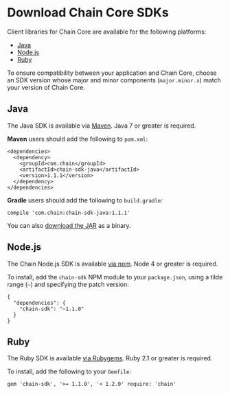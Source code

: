 # Download Chain Core SDKs

Client libraries for Chain Core are available for the following platforms:

- [Java](#java)
- [Node.js](#node-js)
- [Ruby](#ruby)

To ensure compatibility between your application and Chain Core, choose an SDK version whose major and minor components (`major.minor.x`) match your version of Chain Core.

## Java

The Java SDK is available via [Maven](https://search.maven.org/#search%7Cga%7C1%7Cchain-sdk-java). Java 7 or greater is required.

**Maven** users should add the following to `pom.xml`:

```
<dependencies>
  <dependency>
    <groupId>com.chain</groupId>
    <artifactId>chain-sdk-java</artifactId>
    <version>1.1.1</version>
  </dependency>
</dependencies>
```

**Gradle** users should add the following to `build.gradle`:

```
compile 'com.chain:chain-sdk-java:1.1.1'
```

You can also [download the JAR](https://search.maven.org/remotecontent?filepath=com/chain/chain-sdk-java/1.1.0/chain-sdk-java-1.1.1.jar) as a binary.

## Node.js

The Chain Node.js SDK is available [via npm](https://www.npmjs.com/package/chain-sdk). Node 4 or greater is required.

To install, add the `chain-sdk` NPM module to your `package.json`, using a tilde range (`~`) and specifying the patch version:

```
{
  "dependencies": {
    "chain-sdk": "~1.1.0"
  }
}
```

## Ruby

The Ruby SDK is available [via Rubygems](https://rubygems.org/gems/chain-sdk). Ruby 2.1 or greater is required.

To install, add the following to your `Gemfile`:

```
gem 'chain-sdk', '>= 1.1.0', '< 1.2.0' require: 'chain'
```
